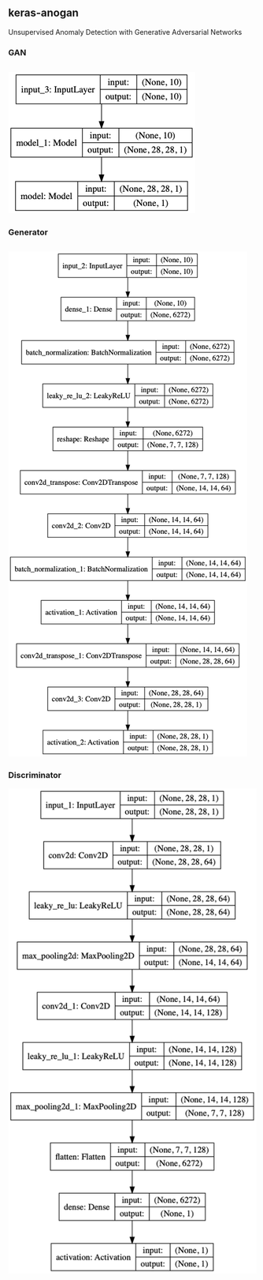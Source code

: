 ## keras-anogan
Unsupervised Anomaly Detection with Generative Adversarial Networks

### GAN

![model.png](model.png)
---

### Generator

![generator.png](generator.png)
---

### Discriminator

![discriminator.png](discriminator.png)
